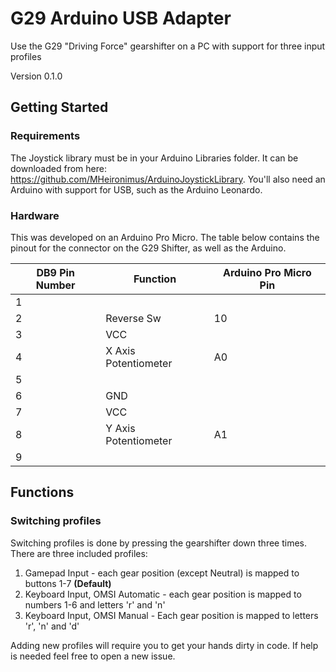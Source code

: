 # G29 Arduino USB Adapter

Use the G29 "Driving Force" gearshifter on a PC with support for three input profiles

Version 0.1.0

## Getting Started
### Requirements
The Joystick library must be in your Arduino Libraries folder. It can be downloaded from here: https://github.com/MHeironimus/ArduinoJoystickLibrary. You'll also need an Arduino with support for USB, such as the Arduino Leonardo.

### Hardware
This was developed on an Arduino Pro Micro. The table below contains the pinout for the connector on the G29 Shifter, as well as the Arduino.

| DB9 Pin Number | Function | Arduino Pro Micro Pin |
|----------------|--------------|----------------|
| 1 |   | |
| 2 | Reverse Sw | 10 |
| 3 | VCC | |
| 4 | X Axis Potentiometer | A0 |
| 5 |   | |
| 6 | GND | |
| 7 | VCC | |
| 8 | Y Axis Potentiometer | A1 |
| 9 |   | |

## Functions
### Switching profiles
Switching profiles is done by pressing the gearshifter down three times. There are three included profiles:
1. Gamepad Input - each gear position (except Neutral) is mapped to buttons 1-7 **(Default)**
2. Keyboard Input, OMSI Automatic - each gear position is mapped to numbers 1-6 and letters 'r' and 'n'
3. Keyboard Input, OMSI Manual - Each gear position is mapped to letters 'r', 'n' and 'd'

Adding new profiles will require you to get your hands dirty in code. If help is needed feel free to open a new issue.
